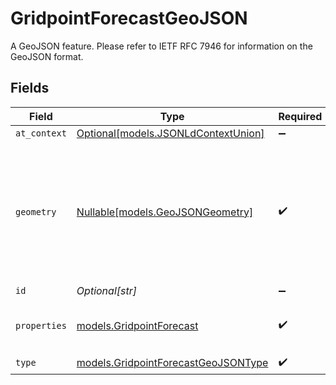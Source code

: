 # GridpointForecastGeoJSON

A GeoJSON feature. Please refer to IETF RFC 7946 for information on the GeoJSON format.


## Fields

| Field                                                                                           | Type                                                                                            | Required                                                                                        | Description                                                                                     |
| ----------------------------------------------------------------------------------------------- | ----------------------------------------------------------------------------------------------- | ----------------------------------------------------------------------------------------------- | ----------------------------------------------------------------------------------------------- |
| `at_context`                                                                                    | [Optional[models.JSONLdContextUnion]](../models/jsonldcontextunion.md)                          | :heavy_minus_sign:                                                                              | N/A                                                                                             |
| `geometry`                                                                                      | [Nullable[models.GeoJSONGeometry]](../models/geojsongeometry.md)                                | :heavy_check_mark:                                                                              | A GeoJSON geometry object. Please refer to IETF RFC 7946 for information on the GeoJSON format. |
| `id`                                                                                            | *Optional[str]*                                                                                 | :heavy_minus_sign:                                                                              | N/A                                                                                             |
| `properties`                                                                                    | [models.GridpointForecast](../models/gridpointforecast.md)                                      | :heavy_check_mark:                                                                              | A multi-day forecast for a 2.5km grid square.                                                   |
| `type`                                                                                          | [models.GridpointForecastGeoJSONType](../models/gridpointforecastgeojsontype.md)                | :heavy_check_mark:                                                                              | N/A                                                                                             |